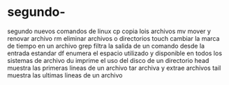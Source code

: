 # segundo-
segundo 
nuevos comandos de linux
cp  copia lois archivos
mv  mover y renovar archivo
rm  eliminar archivos  o directorios
touch  cambiar la marca de tiempo en un archivo 
grep  filtra la salida de un comando desde la entrada estandar 
df  enumera el espacio utilizado y disponible en todos los sistemas de archivo 
du  imprime el uso del disco de un directorio 
head  muestra las primeras lineas de un archivo 
tar  archiva y extrae archivos 
tail  muestra las ultimas lineas de un archivo 

